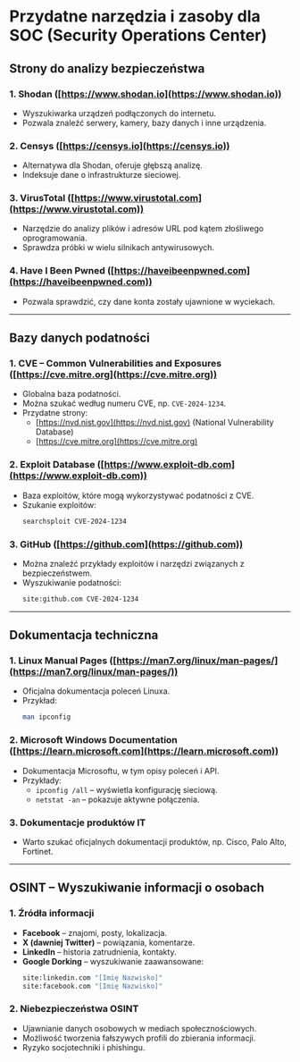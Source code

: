 # Przydatne narzędzia i zasoby dla SOC (Security Operations Center)

## Strony do analizy bezpieczeństwa

### 1. **Shodan** ([https://www.shodan.io](https://www.shodan.io))
- Wyszukiwarka urządzeń podłączonych do internetu.
- Pozwala znaleźć serwery, kamery, bazy danych i inne urządzenia.

### 2. **Censys** ([https://censys.io](https://censys.io))
- Alternatywa dla Shodan, oferuje głębszą analizę.
- Indeksuje dane o infrastrukturze sieciowej.

### 3. **VirusTotal** ([https://www.virustotal.com](https://www.virustotal.com))
- Narzędzie do analizy plików i adresów URL pod kątem złośliwego oprogramowania.
- Sprawdza próbki w wielu silnikach antywirusowych.

### 4. **Have I Been Pwned** ([https://haveibeenpwned.com](https://haveibeenpwned.com))
- Pozwala sprawdzić, czy dane konta zostały ujawnione w wyciekach.

---

## Bazy danych podatności

### 1. **CVE – Common Vulnerabilities and Exposures** ([https://cve.mitre.org](https://cve.mitre.org))
- Globalna baza podatności.
- Można szukać według numeru CVE, np. `CVE-2024-1234`.
- Przydatne strony:
  - [https://nvd.nist.gov](https://nvd.nist.gov) (National Vulnerability Database)
  - [https://cve.mitre.org](https://cve.mitre.org)

### 2. **Exploit Database** ([https://www.exploit-db.com](https://www.exploit-db.com))
- Baza exploitów, które mogą wykorzystywać podatności z CVE.
- Szukanie exploitów:
  ```bash
  searchsploit CVE-2024-1234
  ```

### 3. **GitHub** ([https://github.com](https://github.com))
- Można znaleźć przykłady exploitów i narzędzi związanych z bezpieczeństwem.
- Wyszukiwanie podatności:
  ```bash
  site:github.com CVE-2024-1234
  ```

---

## Dokumentacja techniczna

### 1. **Linux Manual Pages** ([https://man7.org/linux/man-pages/](https://man7.org/linux/man-pages/))
- Oficjalna dokumentacja poleceń Linuxa.
- Przykład:
  ```bash
  man ipconfig
  ```

### 2. **Microsoft Windows Documentation** ([https://learn.microsoft.com](https://learn.microsoft.com))
- Dokumentacja Microsoftu, w tym opisy poleceń i API.
- Przykłady:
  - `ipconfig /all` – wyświetla konfigurację sieciową.
  - `netstat -an` – pokazuje aktywne połączenia.

### 3. **Dokumentacje produktów IT**
- Warto szukać oficjalnych dokumentacji produktów, np. Cisco, Palo Alto, Fortinet.

---

## OSINT – Wyszukiwanie informacji o osobach

### 1. **Źródła informacji**
- **Facebook** – znajomi, posty, lokalizacja.
- **X (dawniej Twitter)** – powiązania, komentarze.
- **LinkedIn** – historia zatrudnienia, kontakty.
- **Google Dorking** – wyszukiwanie zaawansowane:
  ```bash
  site:linkedin.com "[Imię Nazwisko]"
  site:facebook.com "[Imię Nazwisko]"
  ```

### 2. **Niebezpieczeństwa OSINT**
- Ujawnianie danych osobowych w mediach społecznościowych.
- Możliwość tworzenia fałszywych profili do zbierania informacji.
- Ryzyko socjotechniki i phishingu.
